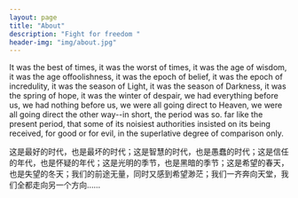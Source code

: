 ```yaml
---
layout: page
title: "About"
description: "Fight for freedom "
header-img: "img/about.jpg"
---
```

It was the best of times, it was the worst of times, it was the age of wisdom, it was the age offoolishness, it was the epoch of belief, it was the epoch of incredulity, it was the season of Light, it was the season of Darkness, it was the spring of hope, it was the winter of despair, we had everything before us, we had nothing before us, we were all going direct to Heaven, we were all going direct the other way--in short, the period was so. far like the present period, that some of its noisiest authorities insisted on its being received, for good or for evil, in the superlative degree of comparison only.

这是最好的时代，也是最坏的时代；这是智慧的时代，也是愚蠢的时代；这是信任的年代，也是怀疑的年代；这是光明的季节，也是黑暗的季节；这是希望的春天，也是失望的冬天；我们的前途无量，同时又感到希望渺茫；我们一齐奔向天堂，我们全都走向另一个方向…… 
